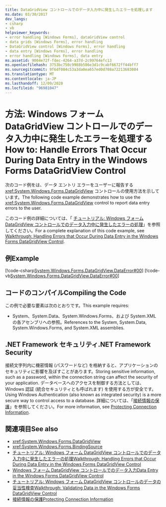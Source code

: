 ```yaml
---
title: DataGridView コントロールでのデータ入力中に発生したエラーを処理します
ms.date: 03/30/2017
dev_langs:
- csharp
- vb
helpviewer_keywords:
- error handling [Windows Forms], dataGridView control
- data grids [Windows Forms], error handling
- DataGridView control [Windows Forms], error handling
- data entry [Windows Forms], error handling
- error handling [Windows Forms], data entry
ms.assetid: 9004e72f-fdec-4264-a37d-2c99764efc13
ms.openlocfilehash: 3753bc750c9988b586e3d1c9cabf6672ff44bff7
ms.sourcegitcommit: 9f6df084c53a3da0ea657ed0d708a72213683084
ms.translationtype: MT
ms.contentlocale: ja-JP
ms.lasthandoff: 12/09/2020
ms.locfileid: "96981047"
---
```

# <a name="how-to-handle-errors-that-occur-during-data-entry-in-the-windows-forms-datagridview-control"></a><span data-ttu-id="34902-102">方法: Windows フォーム DataGridView コントロールでのデータ入力中に発生したエラーを処理する</span><span class="sxs-lookup"><span data-stu-id="34902-102">How to: Handle Errors That Occur During Data Entry in the Windows Forms DataGridView Control</span></span>

<span data-ttu-id="34902-103">次のコード例をは、データ エントリ エラーをユーザーに報告する <xref:System.Windows.Forms.DataGridView> コントロールの使用方法を示しています。</span><span class="sxs-lookup"><span data-stu-id="34902-103">The following code example demonstrates how to use the <xref:System.Windows.Forms.DataGridView> control to report data entry errors to the user.</span></span>  
  
 <span data-ttu-id="34902-104">このコード例の詳細については、「 [チュートリアル: Windows フォーム DataGridView コントロールでのデータ入力中に発生したエラーの処理](handling-errors-that-occur-during-data-entry-in-the-datagrid.md)」を参照してください。</span><span class="sxs-lookup"><span data-stu-id="34902-104">For a complete explanation of this code example, see [Walkthrough: Handling Errors that Occur During Data Entry in the Windows Forms DataGridView Control](handling-errors-that-occur-during-data-entry-in-the-datagrid.md).</span></span>  
  
## <a name="example"></a><span data-ttu-id="34902-105">例</span><span class="sxs-lookup"><span data-stu-id="34902-105">Example</span></span>  

 [!code-csharp[System.Windows.Forms.DataGridView.DataError#00](~/samples/snippets/csharp/VS_Snippets_Winforms/System.Windows.Forms.DataGridView.DataError/CS/errorhandling.cs#00)]
 [!code-vb[System.Windows.Forms.DataGridView.DataError#00](~/samples/snippets/visualbasic/VS_Snippets_Winforms/System.Windows.Forms.DataGridView.DataError/VB/errorhandling.vb#00)]  
  
## <a name="compiling-the-code"></a><span data-ttu-id="34902-106">コードのコンパイル</span><span class="sxs-lookup"><span data-stu-id="34902-106">Compiling the Code</span></span>  

 <span data-ttu-id="34902-107">この例で必要な要素は次のとおりです。</span><span class="sxs-lookup"><span data-stu-id="34902-107">This example requires:</span></span>  
  
- <span data-ttu-id="34902-108">System、System.Data、System.Windows.Forms、および System.XML の各アセンブリへの参照。</span><span class="sxs-lookup"><span data-stu-id="34902-108">References to the System, System.Data, System.Windows.Forms, and System.XML assemblies.</span></span>  
  
## <a name="net-framework-security"></a><span data-ttu-id="34902-109">.NET Framework セキュリティ</span><span class="sxs-lookup"><span data-stu-id="34902-109">.NET Framework Security</span></span>  

 <span data-ttu-id="34902-110">接続文字列内に機密情報 (パスワードなど) を格納すると、アプリケーションのセキュリティに影響を及ぼすことがあります。</span><span class="sxs-lookup"><span data-stu-id="34902-110">Storing sensitive information, such as a password, within the connection string can affect the security of your application.</span></span> <span data-ttu-id="34902-111">データベースへのアクセスを制御する方法としては、Windows 認証 (統合セキュリティとも呼ばれます) を使用する方が安全です。</span><span class="sxs-lookup"><span data-stu-id="34902-111">Using Windows Authentication (also known as integrated security) is a more secure way to control access to a database.</span></span> <span data-ttu-id="34902-112">詳細については、「[接続情報の保護](/dotnet/framework/data/adonet/protecting-connection-information)」を参照してください。</span><span class="sxs-lookup"><span data-stu-id="34902-112">For more information, see [Protecting Connection Information](/dotnet/framework/data/adonet/protecting-connection-information).</span></span>  
  
## <a name="see-also"></a><span data-ttu-id="34902-113">関連項目</span><span class="sxs-lookup"><span data-stu-id="34902-113">See also</span></span>

- <xref:System.Windows.Forms.DataGridView>
- <xref:System.Windows.Forms.BindingSource>
- [<span data-ttu-id="34902-114">チュートリアル: Windows フォーム DataGridView コントロールでのデータ入力中に発生したエラーの処理</span><span class="sxs-lookup"><span data-stu-id="34902-114">Walkthrough: Handling Errors that Occur During Data Entry in the Windows Forms DataGridView Control</span></span>](handling-errors-that-occur-during-data-entry-in-the-datagrid.md)
- [<span data-ttu-id="34902-115">Windows フォーム DataGridView コントロールでのデータ入力</span><span class="sxs-lookup"><span data-stu-id="34902-115">Data Entry in the Windows Forms DataGridView Control</span></span>](data-entry-in-the-windows-forms-datagridview-control.md)
- [<span data-ttu-id="34902-116">チュートリアル: Windows フォーム DataGridView コントロールのデータの妥当性検査</span><span class="sxs-lookup"><span data-stu-id="34902-116">Walkthrough: Validating Data in the Windows Forms DataGridView Control</span></span>](walkthrough-validating-data-in-the-windows-forms-datagridview-control.md)
- [<span data-ttu-id="34902-117">接続情報の保護</span><span class="sxs-lookup"><span data-stu-id="34902-117">Protecting Connection Information</span></span>](/dotnet/framework/data/adonet/protecting-connection-information)
